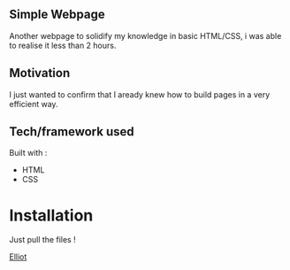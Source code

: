 ## Simple Webpage

Another webpage to solidify my knowledge in basic HTML/CSS, i was able to realise it less than 2 hours.

## Motivation

I just wanted to confirm that I aready knew how to build pages in a very efficient way.

## Tech/framework used

Built with :

- HTML
- CSS

# Installation

Just pull the files !

[Elliot](https://www.linkedin.com/in/elliot-garnero/)
